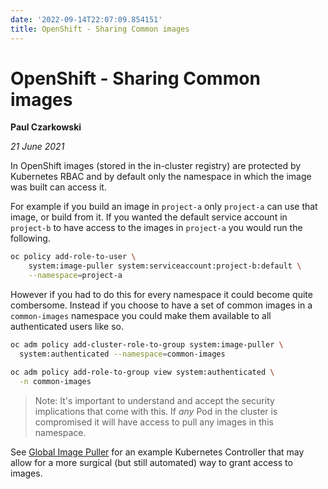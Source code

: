 ```yaml
---
date: '2022-09-14T22:07:09.854151'
title: OpenShift - Sharing Common images
---
```

# OpenShift - Sharing Common images

**Paul Czarkowski**

*21 June 2021*

In OpenShift images (stored in the in-cluster registry) are protected by Kubernetes RBAC and by default only the namespace in which the image was built can access it.

For example if you build an image in `project-a` only `project-a` can use that image, or build from it. If you wanted the default service account in `project-b` to have access to the images in `project-a` you would run the following.

```bash
oc policy add-role-to-user \
    system:image-puller system:serviceaccount:project-b:default \
    --namespace=project-a
```

However if you had to do this for every namespace it could become quite combersome. Instead if you choose to have a set of common images in a `common-images` namespace you could make them available to all authenticated users like so.

```bash
oc adm policy add-cluster-role-to-group system:image-puller \
  system:authenticated --namespace=common-images

oc adm policy add-role-to-group view system:authenticated \
  -n common-images
```

> Note: It's important to understand and accept the security implications that come with this. If *any* Pod in the cluster is compromised it will have access to pull any images in this namespace.

See [Global Image Puller](https://github.com/rh-mobb/global-image-puller) for an example Kubernetes Controller that may allow for a more surgical (but still automated) way to grant access to images.
